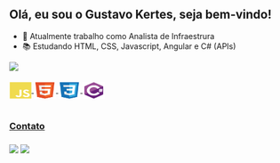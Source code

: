 ## Olá, eu sou o Gustavo Kertes, seja bem-vindo!

- 🔭 Atualmente trabalho como Analista de Infraestrura
- 📚 Estudando HTML, CSS, Javascript, Angular e C# (APIs)

<div>
  <a href="https://github.com/krtz18">
  <img height="180em" src="https://github-readme-stats.vercel.app/api/top-langs/?username=krtz18&layout=compact&langs_count=7&theme=dark"/>
</div>

<div style="display: inline_block"><br>
  <img align="center" alt="Rafa-Js" height="30" width="40" src="https://raw.githubusercontent.com/devicons/devicon/master/icons/javascript/javascript-plain.svg">
  <img align="center" alt="Rafa-HTML" height="30" width="40" src="https://raw.githubusercontent.com/devicons/devicon/master/icons/html5/html5-original.svg">
  <img align="center" alt="Rafa-CSS" height="30" width="40" src="https://raw.githubusercontent.com/devicons/devicon/master/icons/css3/css3-original.svg">
  <img align="center" alt="Rafa-Csharp" height="30" width="40" src="https://raw.githubusercontent.com/devicons/devicon/master/icons/csharp/csharp-original.svg">
</div>

#

<div display="inline block">
  <h3>Contato<h3/>
  <a href = "mailto:gustavodacosta0@outlook.com"><img src="https://img.shields.io/badge/-Outlook-%23333?style=for-the-badge&logo=microsoft-outlook&logoColor=white" target="_blank"></a>
  <a href="https://www.linkedin.com/in/gustavo-kertes-da-costa-7334bb15b" target="_blank"><img src="https://img.shields.io/badge/-LinkedIn-%23333?style=for-the-badge&logo=LinkedIn&logoColor=white" target="_blank"></a> 

 
</div>
